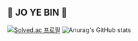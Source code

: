 ## 🖤 JO YE BIN 🤍

[![Solved.ac
프로필](http://mazassumnida.wtf/api/v2/generate_badge?boj=yebin0322)](https://solved.ac/yebin0322)
![Anurag's GitHub stats](https://github-readme-stats.vercel.app/api?username=Jyebin&show_icons=true&theme=graywhite)


